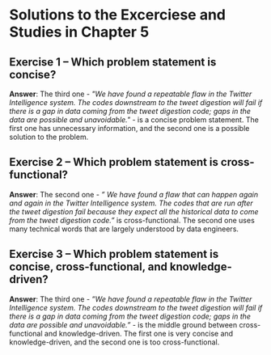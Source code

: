 # Solutions to the Excerciese and Studies in Chapter 5

## Exercise 1 – Which problem statement is concise?
**Answer**: The third one - *"We have found a repeatable flaw in the Twitter Intelligence system. The codes downstream to the tweet digestion will fail if there is a gap in data coming from the tweet digestion code; gaps in the data are possible and unavoidable."* - is a concise problem statement. The first one has unnecessary information, and the second one is a possible solution to the problem.


## Exercise 2 – Which problem statement is cross-functional?
**Answer**: The second one - *” We have found a flaw that can happen again and again in the Twitter Intelligence system. The codes that are run after the tweet digestion fail because they expect all the historical data to come from the tweet digestion code.”* is cross-functional. The second one uses many technical words that are largely understood by data engineers. 

## Exercise 3 – Which problem statement is concise, cross-functional, and knowledge-driven?
**Answer**: The third one - *”We have found a repeatable flaw in the Twitter Intelligence system. The codes downstream to the tweet digestion will fail if there is a gap in data coming from the tweet digestion code; gaps in the data are possible and unavoidable.”* -  is the middle ground between cross-functional and knowledge-driven. The first one is very concise and knowledge-driven, and the second one is too cross-functional. 

